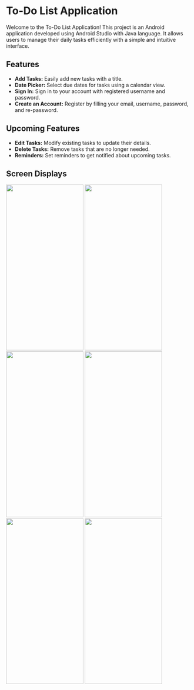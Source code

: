 # To-Do List Application

Welcome to the To-Do List Application! 
This project is an Android application developed using Android Studio with Java language. 
It allows users to manage their daily tasks efficiently with a simple and intuitive interface.

## Features

- **Add Tasks:** Easily add new tasks with a title.
- **Date Picker:** Select due dates for tasks using a calendar view.
- **Sign In:** Sign in to your account with registered username and password.
- **Create an Account:** Register by filling your email, username, password, and re-password.

## Upcoming Features

- **Edit Tasks:** Modify existing tasks to update their details.
- **Delete Tasks:** Remove tasks that are no longer needed.
- **Reminders:** Set reminders to get notified about upcoming tasks.

## Screen Displays
<img src="https://github.com/zhafirahkamila/todolist-java/assets/115094389/88316da5-295b-4ac3-a007-d21ea778a1e2" width="210" height="450" />
<img src="https://github.com/zhafirahkamila/todolist-java/assets/115094389/e5932b92-b458-4e24-99dd-439b5606da26" width="210" height="450" />
<img src="https://github.com/zhafirahkamila/todolist-java/assets/115094389/aea903e9-9713-4e5c-b621-bd92ea976c9a" width="210" height="450" />
<img src="https://github.com/zhafirahkamila/todolist-java/assets/115094389/5f30364f-2f40-480b-a6b1-1ababd7980cf" width="210" height="450" />
<img src="https://github.com/zhafirahkamila/todolist-java/assets/115094389/524a2960-a708-48a3-ae18-a811f96384dd" width="210" height="450" />
<img src="https://github.com/zhafirahkamila/todolist-java/assets/115094389/5aa71866-62b8-4355-942d-c2e10e3606f6" width="210" height="450" />

